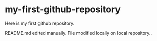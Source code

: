 # my-first-github-repository
Here is my first github repository.

README.md edited manually. File modified locally on local repository..
